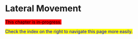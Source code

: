 # Lateral Movement

<mark style="background-color:red;">This chapter is in-progress.</mark>

<mark style="color:blue;">Check the index on the right to navigate this page more easily.</mark>
